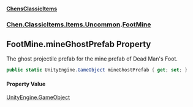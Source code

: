 #### [ChensClassicItems](index 'index')
### [Chen.ClassicItems.Items.Uncommon](Chen_ClassicItems_Items_Uncommon 'Chen.ClassicItems.Items.Uncommon').[FootMine](Chen_ClassicItems_Items_Uncommon_FootMine 'Chen.ClassicItems.Items.Uncommon.FootMine')
## FootMine.mineGhostPrefab Property
The ghost projectile prefab for the mine prefab of Dead Man's Foot.  
```csharp
public static UnityEngine.GameObject mineGhostPrefab { get; set; }
```
#### Property Value
[UnityEngine.GameObject](https://docs.microsoft.com/en-us/dotnet/api/UnityEngine.GameObject 'UnityEngine.GameObject')
